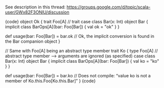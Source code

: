 See description in this thread: https://groups.google.com/d/topic/scala-user/GWx82F3ONlU/discussion

{code}
object Ok {
  trait Foo[A] // trait
  case class Bar(x: Int)
  object Bar {
    implicit class BarOps[A](bar: Foo[Bar]) {
      val ok = "ok"
    }
  }
 
  def usage(bar: Foo[Bar]) = bar.ok // Ok, the implicit conversion is found in the Bar companion object
}
 
// Same with Foo[A] being an abstract type member
trait Ko {
  type Foo[A] // abstract type member --> arguments are ignored (as specified)
  case class Bar(x: Int)
  object Bar {
    implicit class BarOps[A](bar: Foo[Bar]) {
      val ko = "ko"
    }
  }
 
  def usage(bar: Foo[Bar]) = bar.ko // Does not compile: “value ko is not a member of Ko.this.Foo[Ko.this.Bar]”
}
{code}
